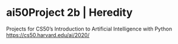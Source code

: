 # ai50Project 2b | Heredity
Projects for CS50’s
Introduction to Artificial Intelligence with Python
https://cs50.harvard.edu/ai/2020/
